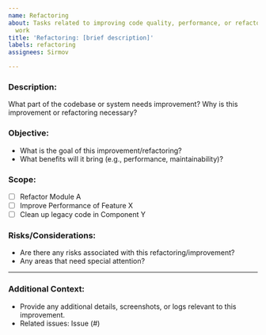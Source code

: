 ```yaml
---
name: Refactoring
about: Tasks related to improving code quality, performance, or refactoring existing
  work
title: 'Refactoring: [brief description]'
labels: refactoring
assignees: Sirmov

---
```


### Description:
What part of the codebase or system needs improvement?
Why is this improvement or refactoring necessary?

### Objective:
- What is the goal of this improvement/refactoring?
- What benefits will it bring (e.g., performance, maintainability)?

### Scope:
- [ ] Refactor Module A
- [ ] Improve Performance of Feature X
- [ ] Clean up legacy code in Component Y

### Risks/Considerations:
- Are there any risks associated with this refactoring/improvement?
- Any areas that need special attention?

---

### Additional Context:
- Provide any additional details, screenshots, or logs relevant to this improvement.
- Related issues: Issue (#)
